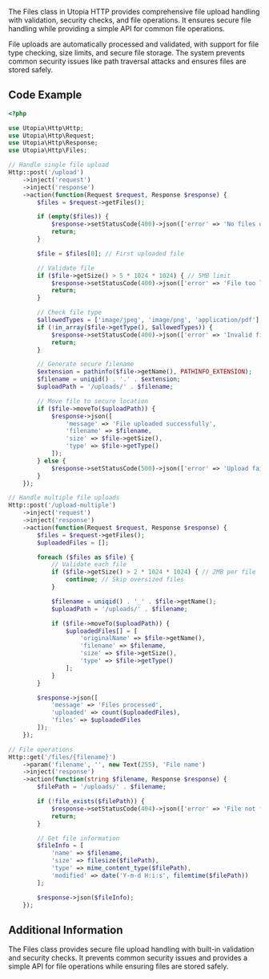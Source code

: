 The Files class in Utopia HTTP provides comprehensive file upload handling with validation, security checks, and file operations. It ensures secure file handling while providing a simple API for common file operations.

File uploads are automatically processed and validated, with support for file type checking, size limits, and secure file storage. The system prevents common security issues like path traversal attacks and ensures files are stored safely.

## Code Example

```php
<?php

use Utopia\Http\Http;
use Utopia\Http\Request;
use Utopia\Http\Response;
use Utopia\Http\Files;

// Handle single file upload
Http::post('/upload')
    ->inject('request')
    ->inject('response')
    ->action(function(Request $request, Response $response) {
        $files = $request->getFiles();

        if (empty($files)) {
            $response->setStatusCode(400)->json(['error' => 'No files uploaded']);
            return;
        }

        $file = $files[0]; // First uploaded file

        // Validate file
        if ($file->getSize() > 5 * 1024 * 1024) { // 5MB limit
            $response->setStatusCode(400)->json(['error' => 'File too large']);
            return;
        }

        // Check file type
        $allowedTypes = ['image/jpeg', 'image/png', 'application/pdf'];
        if (!in_array($file->getType(), $allowedTypes)) {
            $response->setStatusCode(400)->json(['error' => 'Invalid file type']);
            return;
        }

        // Generate secure filename
        $extension = pathinfo($file->getName(), PATHINFO_EXTENSION);
        $filename = uniqid() . '.' . $extension;
        $uploadPath = '/uploads/' . $filename;

        // Move file to secure location
        if ($file->moveTo($uploadPath)) {
            $response->json([
                'message' => 'File uploaded successfully',
                'filename' => $filename,
                'size' => $file->getSize(),
                'type' => $file->getType()
            ]);
        } else {
            $response->setStatusCode(500)->json(['error' => 'Upload failed']);
        }
    });

// Handle multiple file uploads
Http::post('/upload-multiple')
    ->inject('request')
    ->inject('response')
    ->action(function(Request $request, Response $response) {
        $files = $request->getFiles();
        $uploadedFiles = [];

        foreach ($files as $file) {
            // Validate each file
            if ($file->getSize() > 2 * 1024 * 1024) { // 2MB per file
                continue; // Skip oversized files
            }

            $filename = uniqid() . '_' . $file->getName();
            $uploadPath = '/uploads/' . $filename;

            if ($file->moveTo($uploadPath)) {
                $uploadedFiles[] = [
                    'originalName' => $file->getName(),
                    'filename' => $filename,
                    'size' => $file->getSize(),
                    'type' => $file->getType()
                ];
            }
        }

        $response->json([
            'message' => 'Files processed',
            'uploaded' => count($uploadedFiles),
            'files' => $uploadedFiles
        ]);
    });

// File operations
Http::get('/files/{filename}')
    ->param('filename', '', new Text(255), 'File name')
    ->inject('response')
    ->action(function(string $filename, Response $response) {
        $filePath = '/uploads/' . $filename;

        if (!file_exists($filePath)) {
            $response->setStatusCode(404)->json(['error' => 'File not found']);
            return;
        }

        // Get file information
        $fileInfo = [
            'name' => $filename,
            'size' => filesize($filePath),
            'type' => mime_content_type($filePath),
            'modified' => date('Y-m-d H:i:s', filemtime($filePath))
        ];

        $response->json($fileInfo);
    });
```

## Additional Information

The Files class provides secure file upload handling with built-in validation and security checks. It prevents common security issues and provides a simple API for file operations while ensuring files are stored safely.
